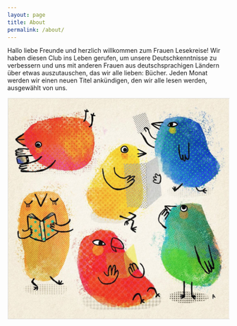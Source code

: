 ```yaml
---
layout: page
title: About
permalink: /about/
---
```


Hallo liebe Freunde und herzlich willkommen zum Frauen Lesekreise! Wir haben diesen Club ins Leben gerufen, um unsere Deutschkenntnisse zu verbessern und uns mit anderen Frauen aus deutschsprachigen Ländern über etwas auszutauschen, das wir alle lieben: Bücher. Jeden Monat werden wir einen neuen Titel ankündigen, den wir alle lesen werden, ausgewählt von uns.

![all](/images/zugvogel_all.png "all")
